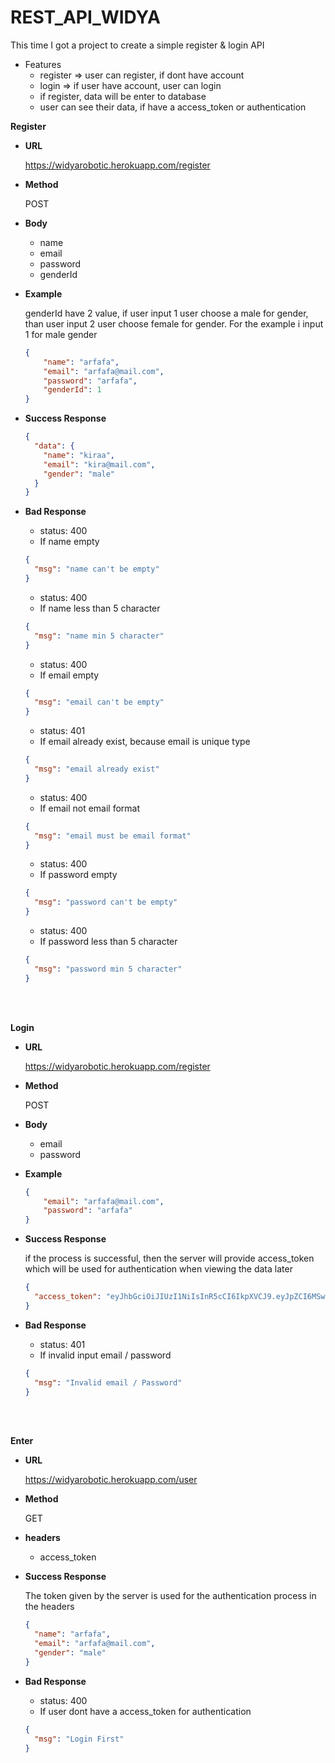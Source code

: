 # REST_API_WIDYA

This time I got a project to create a simple register & login API

- Features
  - register => user can register, if dont have account
  - login => if user have account, user can login
  - if register, data will be enter to database
  - user can see their data, if have a access_token or authentication

**Register**

- **URL**

  <https://widyarobotic.herokuapp.com/register>

- **Method**

  POST

- **Body**

  - name
  - email
  - password
  - genderId

- **Example**

  genderId have 2 value, if user input 1 user choose a male for gender, than user input 2 user choose female for gender. For the example i input 1 for male gender 

  ```json
  {
      "name": "arfafa",
      "email": "arfafa@mail.com",
      "password": "arfafa",
      "genderId": 1
  }
  ```

- **Success Response**

  ```json
  {
    "data": {
      "name": "kiraa",
      "email": "kira@mail.com",
      "gender": "male"
    }
  }
  ```

- **Bad Response**

  - status: 400
  - If name empty
  ```json
  {
    "msg": "name can't be empty"
  }
  ```

  - status: 400
  - If name less than 5 character
  ```json
  {
    "msg": "name min 5 character"
  }
  ```

  - status: 400
  - If email empty
  ```json
  {
    "msg": "email can't be empty"
  }
  ```

  - status: 401
  - If email already exist, because email is unique type
  ```json
  {
    "msg": "email already exist"
  }
  ```

  - status: 400
  - If email not email format
  ```json
  {
    "msg": "email must be email format"
  }
  ```

  - status: 400
  - If password empty
  ```json
  {
    "msg": "password can't be empty"
  }
  ```

  - status: 400
  - If password less than 5 character
  ```json
  {
    "msg": "password min 5 character"
  }
  ```

<br>
<br>

**Login**

- **URL**

  <https://widyarobotic.herokuapp.com/register>

- **Method**

  POST

- **Body**

  - email
  - password

- **Example**

  ```json
  {
      "email": "arfafa@mail.com",
      "password": "arfafa"
  }
  ```

- **Success Response**

  if the process is successful, then the server will provide access_token which will be used for authentication when viewing the data later

  ```json
  {
    "access_token": "eyJhbGciOiJIUzI1NiIsInR5cCI6IkpXVCJ9.eyJpZCI6MSwiZW1haWwiOiJhcmZhZmFAbWFpbC5jb20iLCJpYXQiOjE2MTc3Nzc2OTV9.C3E_6TceoTjUKB12j6HEPeDH_w_99VyEtC1ic6WIatQ"
  }
  ```

- **Bad Response**

  - status: 401
  - If invalid input email / password
  ```json
  {
    "msg": "Invalid email / Password"
  }
  ```

<br>
<br>

**Enter**

- **URL**

  <https://widyarobotic.herokuapp.com/user>

- **Method**

  GET

- **headers**

  - access_token

- **Success Response**

  The token given by the server is used for the authentication process in the headers

  ```json
  {
    "name": "arfafa",
    "email": "arfafa@mail.com",
    "gender": "male"
  }
  ```

- **Bad Response**

  - status: 400
  - If user dont have a access_token for authentication 
  ```json
  {
    "msg": "Login First"
  }
  ```